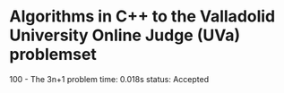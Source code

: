 # Algorithms in C++ to the Valladolid University Online Judge (UVa) problemset

100 - The 3n+1 problem
  time: 0.018s
  status: Accepted

